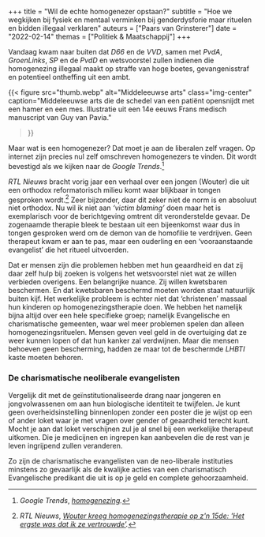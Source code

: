 +++
title    = "Wil de echte homogenezer opstaan?"
subtitle = "Hoe we wegkijken bij fysiek en mentaal verminken bij genderdysforie maar rituelen en bidden illegaal verklaren"
auteurs  = ["Paars van Grinsterer"]
date     = "2022-02-14"
themas   = ["Politiek & Maatschappij"]
+++


Vandaag kwam naar buiten dat _D66_ en de _VVD_, samen met _PvdA_, _GroenLinks_, _SP_ en de _PvdD_ en wetsvoorstel zullen indienen die homogenezing illegaal maakt op straffe van hoge boetes, gevangenisstraf en potentieel ontheffing uit een ambt.

{{< figure
	src="thumb.webp"
	alt="Middeleeuwse arts"
	class="img-center"
	caption="Middeleeuwse arts die de schedel van een patiënt opensnijdt met een hamer en een mes. Illustratie uit een 14e eeuws Frans medisch manuscript van Guy van Pavia."
>}}

Maar wat is een homogenezer? Dat moet je aan de liberalen zelf vragen. Op internet zijn precies nul zelf omschreven homogenezers te vinden. Dit wordt bevestigd als we kijken naar de _Google Trends_.[^1]

_RTL Nieuws_ bracht vorig jaar een verhaal over een jongen (Wouter) die uit een orthodox reformatorisch milieu komt waar blijkbaar in tongen gesproken wordt.[^2] Zeer bijzonder, daar dit zeker niet de norm is en absoluut niet orthodox. Nu wil ik niet aan _‘victim blaming’_ doen maar het is exemplarisch voor de berichtgeving omtrent dit veronderstelde gevaar. De zogenaamde therapie bleek te bestaan uit een bijeenkomst waar dus in tongen gesproken werd om de demon van de homofilie te verdrijven. Geen therapeut kwam er aan te pas, maar een ouderling en een ‘vooraanstaande evangelist’ die het ritueel uitvoerden. 

Dat er mensen zijn die problemen hebben met hun geaardheid en dat zij daar zelf hulp bij zoeken is volgens het wetsvoorstel niet wat ze willen verbieden overigens. Een belangrijke nuance.  Zij willen kwetsbaren beschermen. En dat kwetsbaren beschermd moeten worden staat natuurlijk buiten kijf. Het werkelijke probleem is echter niet dat ‘christenen’ massaal hun kinderen op homogenezingstherapie doen. We hebben het namelijk bijna altijd over een hele specifieke groep; namelijk Evangelische en charismatische gemeenten, waar wel meer problemen spelen dan alleen homogenezingsrituelen. Mensen geven veel geld in de overtuiging dat ze weer kunnen lopen of dat hun kanker zal verdwijnen. Maar die mensen behoeven geen bescherming, hadden ze maar tot de beschermde _LHBTI_ kaste moeten behoren.


### De charismatische neoliberale evangelisten

Vergelijk dit met de geïnstitutionaliseerde drang naar jongeren en jongvolwassenen om aan hun biologische identiteit te twijfelen. Je kunt geen overheidsinstelling binnenlopen zonder een poster die je wijst op een of ander loket waar je met vragen over gender of geaardheid terecht kunt. Mocht je aan dat loket verschijnen zul je al snel bij een werkelijke therapeut uitkomen. Die je medicijnen en ingrepen kan aanbevelen die de rest van je leven ingrijpend zullen veranderen.

Zo zijn de charismatische evangelisten van de neo-liberale instituties minstens zo gevaarlijk als de kwalijke acties van een charismatisch Evangelische predikant die uit is op je geld en complete gehoorzaamheid.


[^1]: _Google Trends_, _[homogenezing](https://trends.google.com/trends/explore/TIMESERIES/1644861600?hl=en-US&tz=-60&date=all&geo=NL&q=homogenezing&sni=3)._
[^2]: _RTL Nieuws_, _[Wouter kreeg homogenezingstherapie op z'n 15de: 'Het ergste was dat ik ze vertrouwde'](https://www.rtlnieuws.nl/nieuws/politiek/artikel/5234768/wouter-onderging-homogenezingstherapie-op-zn-15de-het-ergste-was)._
